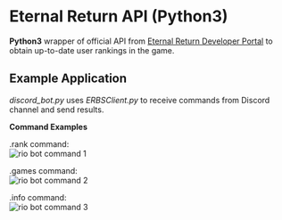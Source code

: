 # Eternal Return API (Python3)
**Python3** wrapper of official API from [Eternal Return Developer Portal][1] to obtain up-to-date user rankings in the game.

## Example Application
*discord_bot.py* uses *ERBSClient.py* to receive commands from Discord channel and send results.

**Command Examples**

.rank command:<br/>
![rio bot command 1](https://i.imgur.com/fTlwqNZ.png)

.games command:<br/>
![rio bot command 2](https://i.imgur.com/Q76HHPt.png)

.info command:<br/>
![rio bot command 3](https://i.imgur.com/V4OkuhU.png)

[1]: https://developer.eternalreturn.io/
